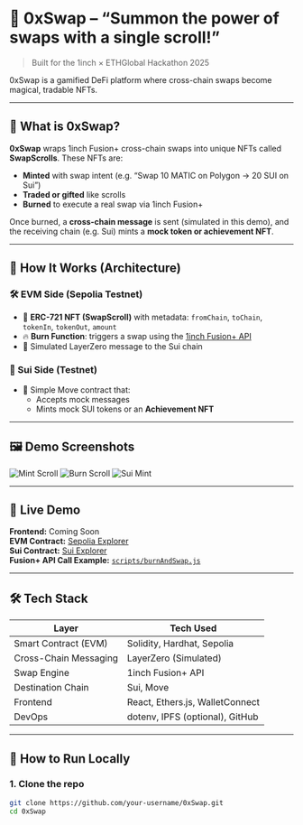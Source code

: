 # 🔁 0xSwap – “Summon the power of swaps with a single scroll!”

> Built for the 1inch × ETHGlobal Hackathon 2025

0xSwap is a gamified DeFi platform where cross-chain swaps become magical, tradable NFTs.

---

## 🌟 What is 0xSwap?

**0xSwap** wraps 1inch Fusion+ cross-chain swaps into unique NFTs called **SwapScrolls**. These NFTs are:
- **Minted** with swap intent (e.g. “Swap 10 MATIC on Polygon → 20 SUI on Sui”)
- **Traded or gifted** like scrolls
- **Burned** to execute a real swap via 1inch Fusion+

Once burned, a **cross-chain message** is sent (simulated in this demo), and the receiving chain (e.g. Sui) mints a **mock token or achievement NFT**.

---

## 🔧 How It Works (Architecture)

### 🛠️ EVM Side (Sepolia Testnet)
- 📝 **ERC-721 NFT (SwapScroll)** with metadata: `fromChain`, `toChain`, `tokenIn`, `tokenOut`, `amount`
- 🔥 **Burn Function**: triggers a swap using the [1inch Fusion+ API](https://docs.1inch.dev/docs/fusion/modes/)
- 🌉 Simulated LayerZero message to the Sui chain

### 🧪 Sui Side (Testnet)
- 🧾 Simple Move contract that:
  - Accepts mock messages
  - Mints mock SUI tokens or an **Achievement NFT**

---

## 🖼️ Demo Screenshots

![Mint Scroll](./screenshots/mint.png)
![Burn Scroll](./screenshots/burn.png)
![Sui Mint](./screenshots/sui-mint.png)

---

## 🔗 Live Demo

**Frontend:** Coming Soon  
**EVM Contract:** [Sepolia Explorer](https://sepolia.etherscan.io/address/...)  
**Sui Contract:** [Sui Explorer](https://suiexplorer.com/.../devnet)  
**Fusion+ API Call Example:** [`scripts/burnAndSwap.js`](./scripts/burnAndSwap.js)

---

## 🛠️ Tech Stack

| Layer         | Tech Used |
|---------------|-----------|
| Smart Contract (EVM) | Solidity, Hardhat, Sepolia |
| Cross-Chain Messaging | LayerZero (Simulated) |
| Swap Engine | 1inch Fusion+ API |
| Destination Chain | Sui, Move |
| Frontend | React, Ethers.js, WalletConnect |
| DevOps | dotenv, IPFS (optional), GitHub |

---

## 🧪 How to Run Locally

### 1. Clone the repo
```bash
git clone https://github.com/your-username/0xSwap.git
cd 0xSwap
